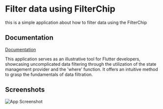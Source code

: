 
# Filter data using FilterChip

this is a simple application about how to filter data using the FilterChip


## Documentation

[Documentation](https://linktodocumentation)

This application serves as an illustrative tool for Flutter developers, showcasing uncomplicated data filtering through the utilization of the state management provider and the 'where' function. It offers an intuitive method to grasp the fundamentals of data filtration.
## Screenshots

![App Screenshot](https://via.placeholder.com/468x300?text=App+Screenshot+Here)

